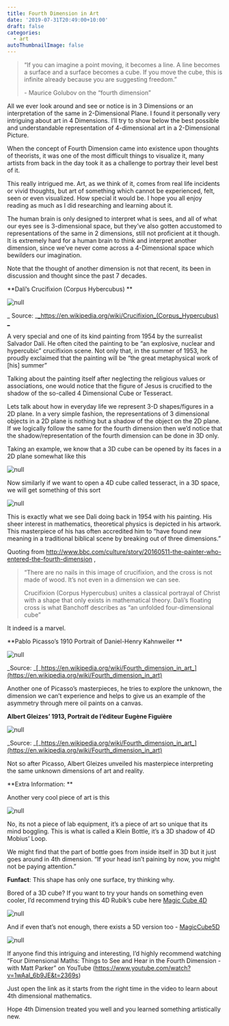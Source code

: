```yaml
---
title: Fourth Dimension in Art
date: '2019-07-31T20:49:00+10:00'
draft: false
categories:
  - art
autoThumbnailImage: false
---
```

> “If you can imagine a point moving, it becomes a line. A line becomes a surface and a surface becomes a cube. If you move the cube, this is infinite already because you are suggesting freedom.”
>
> \-	Maurice Golubov on the “fourth dimension”

All we ever look around and see or notice is in 3 Dimensions or an interpretation of the same in 2-Dimensional Plane. I found it personally very intriguing about art in 4 Dimensions. I’ll try to show below the best possible and understandable representation of 4-dimensional art in a 2-Dimensional Picture.

When the concept of Fourth Dimension came into existence upon thoughts of theorists, it was one of the most difficult things to visualize it, many artists from back in the day took it as a challenge to portray their level best of it.

This really intrigued me. Art, as we think of it, comes from real life incidents or vivid thoughts, but art of something which cannot be experienced, felt, seen or even visualized. How special it would be. I hope you all enjoy reading as much as I did researching and learning about it.

The human brain is only designed to interpret what is sees, and all of what our eyes see is 3-dimensional space, but they’ve also gotten accustomed to representations of the same in 2 dimensions, still not proficient at it though. It is extremely hard for a human brain to think and interpret another dimension, since we’ve never come across a 4-Dimensional space which bewilders our imagination.

Note that the thought of another dimension is not that recent, its been in discussion and thought since the past 7 decades. 

**Dalí’s Crucifixion (Corpus Hybercubus)
**

![null](/images/uploads/dali_crucifixion_hypercube.jpg)

_
Source: _[_https://en.wikipedia.org/wiki/Crucifixion_(Corpus_Hypercubus)
_](https://en.wikipedia.org/wiki/Crucifixion_(Corpus_Hypercubus))

 A very special and one of its kind painting from 1954 by the surrealist Salvador Dalí. He often cited the painting to be “an explosive, nuclear and hypercubic” crucifixion scene. Not only that, in the summer of 1953, he proudly exclaimed that the painting will be “the great metaphysical work of \[his] summer”

Talking about the painting itself after neglecting the religious values or associations, one would notice that the figure of Jesus is crucified to the shadow of the so-called 4 Dimensional Cube or Tesseract. 

Lets talk about how in everyday life we represent 3-D shapes/figures in a 2D plane. In a very simple fashion, the representations of 3 dimensional objects in a 2D plane is nothing but a shadow of the object on the 2D plane. If we logically follow the same for the fourth dimension then we’d notice that the shadow/representation of the fourth dimension can be done in 3D only.

Taking an example, we know that a 3D cube can be opened by its faces in a 2D plane somewhat like this

![null](/images/uploads/3din2d.jpg)

Now similarly if we want to open a 4D cube called tesseract, in a 3D space, we will get something of this sort

![null](/images/uploads/4din3d.png)

This is exactly what we see Dali doing back in 1954 with his painting. His sheer interest in mathematics, theoretical physics is depicted in his artwork. This masterpiece of his has often accredited him to “have found new meaning in a traditional biblical scene by breaking out of three dimensions.”

Quoting from <http://www.bbc.com/culture/story/20160511-the-painter-who-entered-the-fourth-dimension> ,

> “There are no nails in this image of crucifixion, and the cross is not made of wood. It’s not even in a dimension we can see.
>
> Crucifixion (Corpus Hypercubus) unites a classical portrayal of Christ with a shape that only exists in mathematical theory. Dalí’s floating cross is what Banchoff describes as “an unfolded four-dimensional cube”

It indeed is a marvel.

**Pablo Picasso’s 1910 Portrait of Daniel-Henry Kahnweiler
**

![null](/images/uploads/picasso_portrait_of_daniel-henry_kahnweiler_1910.jpg)

_Source: _[_https://en.wikipedia.org/wiki/Fourth_dimension_in_art_](https://en.wikipedia.org/wiki/Fourth_dimension_in_art)

Another one of Picasso’s masterpieces, he tries to explore the unknown, the dimension we can’t experience and helps to give us an example of the asymmetry through mere oil paints on a canvas.

**Albert Gleizes’ 1913, Portrait de l’éditeur Eugène Figuière**

![null](/images/uploads/albert_gleizes-_1913-_portrait_de_l’éditeur_eugène_figuière.jpg)

_Source: _[_https://en.wikipedia.org/wiki/Fourth_dimension_in_art_](https://en.wikipedia.org/wiki/Fourth_dimension_in_art)

Not so after Picasso, Albert Gleizes unveiled his masterpiece interpreting the same unknown dimensions of art and reality.

**Extra Information:
**

Another very cool piece of art is this

![null](/images/uploads/klein-bottle.jpg)

No, its not a piece of lab equipment, it’s a piece of art so unique that its mind boggling. This is what is called a Klein Bottle, it’s a 3D shadow of 4D Mobius’ Loop.

We might find that the part of bottle goes from inside itself in 3D but it just goes around in 4th dimension. “If your head isn’t paining by now, you might not be paying attention.”

**Funfact**: This shape has only one surface, try thinking why.



Bored of a 3D cube? If you want to try your hands on something even cooler, I’d recommend trying this 4D Rubik’s cube here [Magic Cube 4D](http://superliminal.com/cube/cube.htm)

![null](/images/uploads/rubic-s-cube-in-4d.png)

And if even that’s not enough, there exists a 5D version too - [MagicCube5D
](http://www.gravitation3d.com/magiccube5d/)

![null](/images/uploads/rubic-s-cube-in-5d.png)

If anyone find this intriguing and interesting, I’d highly recommend watching “Four Dimensional Maths: Things to See and Hear in the Fourth Dimension - with Matt Parker” on YouTube (<https://www.youtube.com/watch?v=1wAaI_6b9JE&t=2369s>) 

Just open the link as it starts from the right time in the video to learn about 4th dimensional mathematics.

Hope 4th Dimension treated you well and you learned something artistically new.
